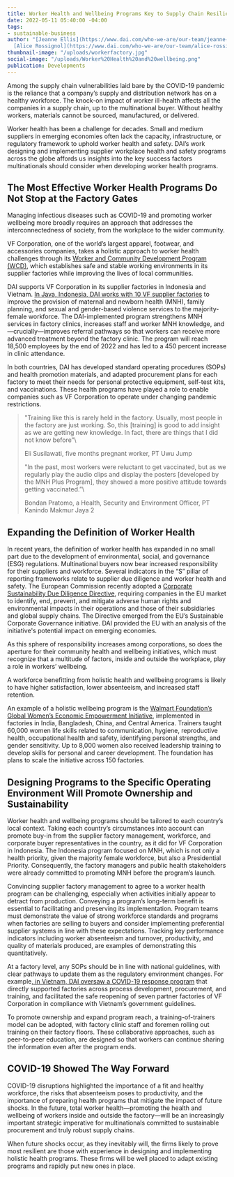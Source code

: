 ```yaml
---
title: Worker Health and Wellbeing Programs Key to Supply Chain Resilience
date: 2022-05-11 05:40:00 -04:00
tags:
- sustainable-business
author: "[Jeanne Ellis](https://www.dai.com/who-we-are/our-team/jeanne-ellis) and
  [Alice Rossignol](https://www.dai.com/who-we-are/our-team/alice-rossignol-d21052)"
thumbnail-image: "/uploads/workerfactory.jpg"
social-image: "/uploads/Worker%20Health%20and%20wellbeing.png"
publication: Developments
---
```


Among the supply chain vulnerabilities laid bare by the COVID-19 pandemic is the reliance that a company’s supply and distribution network has on a healthy workforce. The knock-on impact of worker ill-health affects all the companies in a supply chain, up to the multinational buyer. Without healthy workers, materials cannot be sourced, manufactured, or delivered.

Worker health has been a challenge for decades. Small and medium suppliers in emerging economies often lack the capacity, infrastructure, or regulatory framework to uphold worker health and safety. DAI’s work designing and implementing supplier workplace health and safety programs across the globe affords us insights into the key success factors multinationals should consider when developing worker health programs.

## The Most Effective Worker Health Programs Do Not Stop at the Factory Gates

Managing infectious diseases such as COVID-19 and promoting worker wellbeing more broadly requires an approach that addresses the interconnectedness of society, from the workplace to the wider community.

VF Corporation, one of the world’s largest apparel, footwear, and accessories companies, takes a holistic approach to worker health challenges through its [Worker and Community Development Program (WCD)](https://www.vfc.com/responsibility/people/worker-wellbeing#:\~:text=In%202017%2C%20VF%20launched%20the%20Worker%20%26%20Community,those%20in%20local%20communities%20beyond%20its%20factory%20walls.?msclkid=2d91812faae811eca765db783803f408), which establishes safe and stable working environments in its supplier factories while improving the lives of local communities.

DAI supports VF Corporation in its supplier factories in Indonesia and Vietnam. [In Java, Indonesia, DAI works with 10 VF supplier factories](https://www.dai.com/our-work/projects/indonesia-improving-the-health-of-female-workers-at-global-apparel-companys-factories) to improve the provision of maternal and newborn health (MNH), family planning, and sexual and gender-based violence services to the majority-female workforce. The DAI-implemented program strengthens MNH services in factory clinics, increases staff and worker MNH knowledge, and—crucially—improves referral pathways so that workers can receive more advanced treatment beyond the factory clinic. The program will reach 18,500 employees by the end of 2022 and has led to a 450 percent increase in clinic attendance.

In both countries, DAI has developed standard operating procedures (SOPs) and health promotion materials, and adapted procurement plans for each factory to meet their needs for personal protective equipment, self-test kits, and vaccinations. These health programs have played a role to enable companies such as VF Corporation to operate under changing pandemic restrictions.

> "Training like this is rarely held in the factory. Usually, most people in the factory are just working. So, this \[training\] is good to add insight as we are getting new knowledge. In fact, there are things that I did not know before”\
> 
> Eli Susilawati, five months pregnant worker, PT Uwu Jump
>
> "In the past, most workers were reluctant to get vaccinated, but as we regularly play the audio clips and display the posters \[developed by the MNH Plus Program\], they showed a more positive attitude towards getting vaccinated.”\
> 
> Bondan Pratomo, a Health, Security and Environment Officer, PT Kanindo Makmur Jaya 2

## Expanding the Definition of Worker Health

In recent years, the definition of worker health has expanded in no small part due to the development of environmental, social, and governance (ESG) regulations. Multinational buyers now bear increased responsibility for their suppliers and workforce. Several indicators in the “S” pillar of reporting frameworks relate to supplier due diligence and worker health and safety. The European Commission recently adopted a [Corporate Sustainability Due Diligence Directive](https://ec.europa.eu/info/business-economy-euro/doing-business-eu/corporate-sustainability-due-diligence_en), requiring companies in the EU market to identify, end, prevent, and mitigate adverse human rights and environmental impacts in their operations and those of their subsidiaries and global supply chains. The Directive emerged from the EU’s Sustainable Corporate Governance initiative. DAI provided the EU with an analysis of the initiative's potential impact on emerging economies.

As this sphere of responsibility increases among corporations, so does the aperture for their community health and wellbeing initiatives, which must recognize that a multitude of factors, inside and outside the workplace, play a role in workers’ wellbeing.

A workforce benefitting from holistic health and wellbeing programs is likely to have higher satisfaction, lower absenteeism, and increased staff retention.

An example of a holistic wellbeing program is the [Walmart Foundation’s Global Women’s Economic Empowerment Initiative](https://www.dai.com/our-work/projects/worldwide-walmart-women-360-training-evaluation), implemented in factories in India, Bangladesh, China, and Central America. Trainers taught 60,000 women life skills related to communication, hygiene, reproductive health, occupational health and safety, identifying personal strengths, and gender sensitivity. Up to 8,000 women also received leadership training to develop skills for personal and career development. The foundation has plans to scale the initiative across 150 factories.

## Designing Programs to the Specific Operating Environment Will Promote Ownership and Sustainability

Worker health and wellbeing programs should be tailored to each country’s local context. Taking each country’s circumstances into account can promote buy-in from the supplier factory management, workforce, and corporate buyer representatives in the country, as it did for VF Corporation in Indonesia. The Indonesia program focused on MNH, which is not only a health priority, given the majority female workforce, but also a Presidential Priority. Consequently, the factory managers and public health stakeholders were already committed to promoting MNH before the program’s launch.

Convincing supplier factory management to agree to a worker health program can be challenging, especially when activities initially appear to detract from production. Conveying a program’s long-term benefit is essential to facilitating and preserving its implementation. Program teams must demonstrate the value of strong workforce standards and programs when factories are selling to buyers and consider implementing preferential supplier systems in line with these expectations. Tracking key performance indicators including worker absenteeism and turnover, productivity, and quality of materials produced, are examples of demonstrating this quantitatively.

At a factory level, any SOPs should be in line with national guidelines, with clear pathways to update them as the regulatory environment changes. For example[, in Vietnam, DAI oversaw a COVID-19 response program](https://www.dai.com/our-work/projects/vietnam-helping-a-global-apparel-company-safely-re-open-factories-during-covid-19) that directly supported factories across process development, procurement, and training, and facilitated the safe reopening of seven partner factories of VF Corporation in compliance with Vietnam’s government guidelines.

To promote ownership and expand program reach, a training-of-trainers model can be adopted, with factory clinic staff and foremen rolling out training on their factory floors. These collaborative approaches, such as peer-to-peer education, are designed so that workers can continue sharing the information even after the program ends.

## COVID-19 Showed The Way Forward

COVID-19 disruptions highlighted the importance of a fit and healthy workforce, the risks that absenteeism poses to productivity, and the importance of preparing health programs that mitigate the impact of future shocks. In the future, total worker health—promoting the health and wellbeing of workers inside and outside the factory—will be an increasingly important strategic imperative for multinationals committed to sustainable procurement and truly robust supply chains.

When future shocks occur, as they inevitably will, the firms likely to prove most resilient are those with experience in designing and implementing holistic health programs. These firms will be well placed to adapt existing programs and rapidly put new ones in place.
